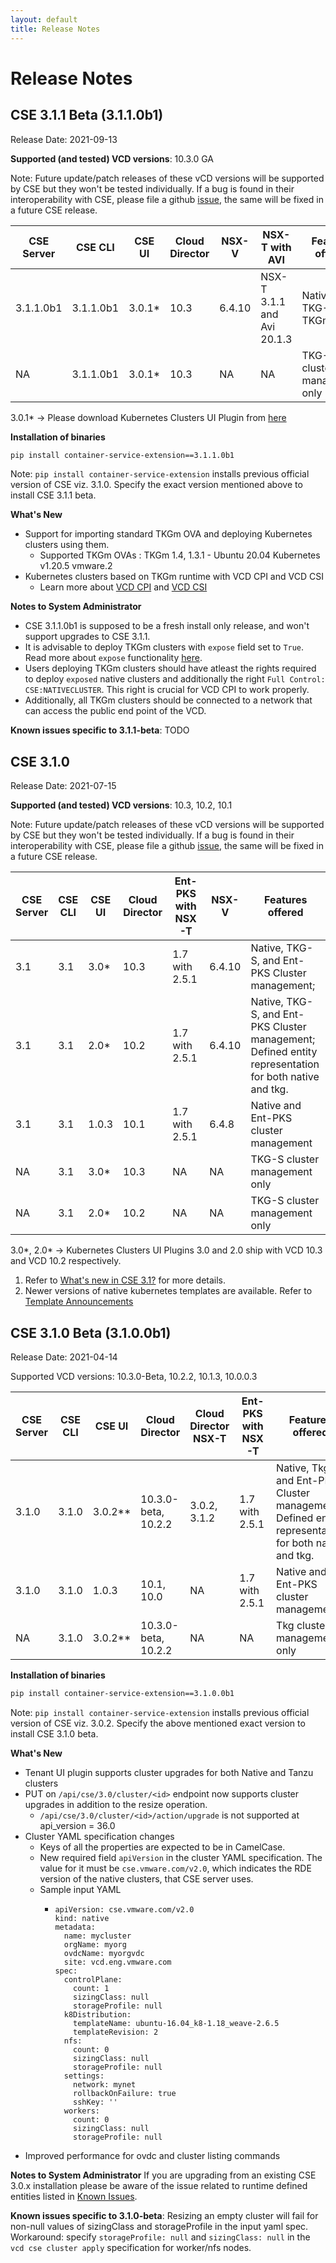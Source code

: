 ```yaml
---
layout: default
title: Release Notes
---
```


# Release Notes

## CSE 3.1.1 Beta (3.1.1.0b1)
Release Date: 2021-09-13

**Supported (and tested) VCD versions**: 10.3.0 GA

Note: Future update/patch releases of these vCD versions will be supported by CSE but
they won't be tested individually. If a bug is found in their interoperability
with CSE, please file a github [issue](https://github.com/vmware/container-service-extension/issues),
the same will be fixed in a future CSE release.

| CSE Server | CSE CLI   | CSE UI | Cloud Director | NSX-V  | NSX-T with AVI             | Features offered              |
|------------|-----------|--------|----------------|--------|----------------------------|-------------------------------|
| 3.1.1.0b1  | 3.1.1.0b1 | 3.0.1* | 10.3           | 6.4.10 | NSX-T 3.1.1 and Avi 20.1.3 | Native, TKG-S and TKGm        |
| NA         | 3.1.1.0b1 | 3.0.1* | 10.3           | NA     | NA                         | TKG-S cluster management only |

3.0.1* -> Please download Kubernetes Clusters UI Plugin from [here](www.vmware.com)  

**Installation of binaries**

```sh
pip install container-service-extension==3.1.1.0b1
```

Note: `pip install container-service-extension` installs previous official
version of CSE viz. 3.1.0. Specify the exact version mentioned above to install
CSE 3.1.1 beta.

**What's New**
* Support for importing standard TKGm OVA and deploying Kubernetes clusters using them.
  * Supported TKGm OVAs : TKGm 1.4, 1.3.1 - Ubuntu 20.04 Kubernetes v1.20.5 vmware.2
* Kubernetes clusters based on TKGm runtime with VCD CPI and VCD CSI
  * Learn more about [VCD CPI](https://github.com/vmware/cloud-provider-for-cloud-director/blob/0.1.0-beta/README.md)
  and [VCD CSI](https://github.com/vmware/cloud-director-named-disk-csi-driver/blob/0.1.0-beta/README.md)

**Notes to System Administrator**  
* CSE 3.1.1.0b1 is supposed to be a fresh install only release, and
won't support upgrades to CSE 3.1.1.
* It is advisable to deploy TKGm clusters with `expose` field set to `True`. Read more
about `expose` functionality [here](CLUSTER_MANAGEMENT.html#expose_cluster).
* Users deploying TKGm clusters should have atleast the rights required to deploy
`exposed` native clusters and additionally the right `Full Control: CSE:NATIVECLUSTER`.
This right is crucial for VCD CPI to work properly.  
* Additionally, all TKGm clusters should be connected to a network that can access
the public end point of the VCD.

**Known issues specific to 3.1.1-beta**:
TODO


## CSE 3.1.0
Release Date: 2021-07-15

**Supported (and tested) VCD versions**: 10.3, 10.2, 10.1

Note: Future update/patch releases of these vCD versions will be supported by CSE but
they won't be tested individually. If a bug is found in their interoperability
with CSE, please file a github [issue](https://github.com/vmware/container-service-extension/issues),
the same will be fixed in a future CSE release.

| CSE Server | CSE CLI | CSE UI | Cloud Director | Ent-PKS with NSX-T | NSX-V  | Features offered                                                                                    |
|------------|---------|--------|----------------|--------------------|--------|-----------------------------------------------------------------------------------------------------|
| 3.1        | 3.1     | 3.0*   | 10.3           | 1.7 with 2.5.1     | 6.4.10 | Native, TKG-S, and Ent-PKS Cluster management;                                                      |
| 3.1        | 3.1     | 2.0*   | 10.2           | 1.7 with 2.5.1     | 6.4.10 | Native, TKG-S, and Ent-PKS Cluster management; Defined entity representation for both native and tkg. |
| 3.1        | 3.1     | 1.0.3  | 10.1           | 1.7 with 2.5.1     | 6.4.8  | Native and Ent-PKS cluster management                                                               |
| NA         | 3.1     | 3.0*   | 10.3           | NA                 | NA     | TKG-S cluster management only                                                                         |
| NA         | 3.1     | 2.0*   | 10.2           | NA                 | NA     | TKG-S cluster management only                                                                         |

3.0*, 2.0* -> Kubernetes Clusters UI Plugins 3.0 and 2.0 ship with VCD 10.3 and VCD 10.2 respectively.

1. Refer to [What's new in CSE 3.1?](CSE31.html) for more details.
2. Newer versions of native kubernetes templates are available. Refer to
[Template Announcements](TEMPLATE_ANNOUNCEMENTS.html)

## CSE 3.1.0 Beta (3.1.0.0b1)
Release Date: 2021-04-14

Supported VCD versions: 10.3.0-Beta, 10.2.2, 10.1.3, 10.0.0.3

| CSE Server | CSE CLI | CSE UI  | Cloud Director       | Cloud Director NSX-T | Ent-PKS with NSX-T | Features offered                                                                                    |
|------------|---------|---------|----------------------|----------------------|--------------------|-----------------------------------------------------------------------------------------------------|
| 3.1.0      | 3.1.0   | 3.0.2** | 10.3.0-beta, 10.2.2  | 3.0.2, 3.1.2         | 1.7 with 2.5.1     | Native, Tkg, and Ent-PKS Cluster management; Defined entity representation for both native and tkg. |
| 3.1.0      | 3.1.0   | 1.0.3   | 10.1, 10.0           | NA                   | 1.7 with 2.5.1     | Native and Ent-PKS cluster management                                                               |
| NA         | 3.1.0   | 3.0.2** | 10.3.0-beta, 10.2.2  | NA                   | NA                 | Tkg cluster management only                                                                         |


**Installation of binaries**

```sh
pip install container-service-extension==3.1.0.0b1
```

Note: `pip install container-service-extension` installs previous official
version of CSE viz. 3.0.2. Specify the above mentioned exact version to install
CSE 3.1.0 beta.

**What's New**
* Tenant UI plugin supports cluster upgrades for both Native and Tanzu clusters
* PUT on `/api/cse/3.0/cluster/<id>` endpoint now supports cluster upgrades in addition to the resize operation.
    * `/api/cse/3.0/cluster/<id>/action/upgrade` is not supported at api_version = 36.0
* Cluster YAML specification changes
    * Keys of all the properties are expected to be in CamelCase. 
    * New required field `apiVersion` in the cluster YAML specification. The 
      value for it must be `cse.vmware.com/v2.0`, which indicates the RDE version 
      of the native clusters, that CSE server uses.
    * Sample input YAML 
        * ```
          apiVersion: cse.vmware.com/v2.0
          kind: native
          metadata:
            name: mycluster
            orgName: myorg
            ovdcName: myorgvdc
            site: vcd.eng.vmware.com
          spec:
            controlPlane:
              count: 1
              sizingClass: null
              storageProfile: null
            k8Distribution:
              templateName: ubuntu-16.04_k8-1.18_weave-2.6.5
              templateRevision: 2
            nfs:
              count: 0
              sizingClass: null
              storageProfile: null
            settings:
              network: mynet
              rollbackOnFailure: true
              sshKey: ''
            workers:
              count: 0
              sizingClass: null
              storageProfile: null
          ```
* Improved performance for ovdc and cluster listing commands

**Notes to System Administrator**
If you are upgrading from an existing CSE 3.0.x installation please be aware of
the issue related to runtime defined entities listed in [Known Issues](KNOWN_ISSUES.html).

**Known issues specific to 3.1.0-beta**:
Resizing an empty cluster will fail for non-null values of sizingClass and storageProfile in the input yaml spec.
Workaround: specify `storageProfile: null` and `sizingClass: null` in 
the `vcd cse cluster apply` specification for worker/nfs nodes.
